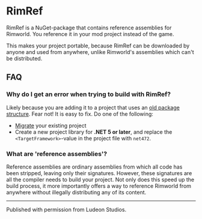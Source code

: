 # RimRef
RimRef is a NuGet-package that contains reference assemblies for Rimworld. You reference it in your mod project instead of the game.

This makes your project portable, because RimRef can be downloaded by anyone and used from anywhere, unlike Rimworld's assemblies which can't be distributed.

## FAQ
### Why do I get an error when trying to build with RimRef?
Likely because you are adding it to a project that uses an [old package structure](https://docs.microsoft.com/en-us/nuget/reference/packages-config). Fear not! It is easy to fix. Do one of the following:
- [Migrate](https://docs.microsoft.com/en-us/nuget/consume-packages/migrate-packages-config-to-package-reference) your existing project
- Create a new project library for **.NET 5 or later**, and replace the `<TargetFramework>`-value in the project file with `net472`.

### What are 'reference assemblies'?
Reference assemblies are ordinary assemblies from which all code has been stripped, leaving only their signatures. However, these signatures are all the compiler needs to build your project. Not only does this speed up the build process, it more importantly offers a way to reference Rimworld from anywhere without illegally distributing any of its content.

---
Published with permission from Ludeon Studios.
